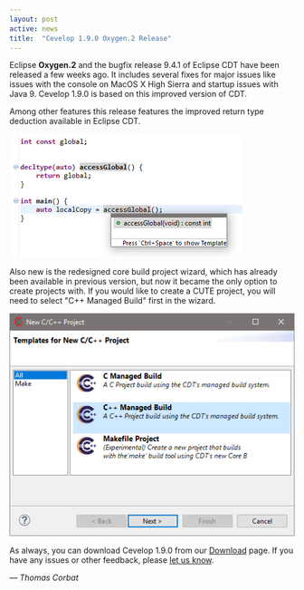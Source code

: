 ```yaml
---
layout: post
active: news
title:  "Cevelop 1.9.0 Oxygen.2 Release"
---
```


Eclipse **Oxygen.2** and the bugfix release 9.4.1 of Eclipse CDT have been released a few weeks ago. It includes several fixes for major issues like issues with the console on MacOS X High Sierra and startup issues with Java 9. Cevelop 1.9.0 is based on this improved version of CDT.

Among other features this release features the improved return type deduction available in Eclipse CDT.

![Return type dedcution for functions](/img/return-type_deduction.png)

Also new is the redesigned core build project wizard, which has already been available in previous version, but now it became the only option to create projects with. If you would like to create a CUTE project, you will need to select "C++ Managed Build" first in the wizard.

![New C/C++ project wizard](/img/new-project-wizard.png)

As always, you can download Cevelop 1.9.0 from our [Download](/download) page. If you have any issues or other feedback, please [let us know](/contact).

<p class="pull-right">
  <em>&mdash; Thomas Corbat</em>
</p>

